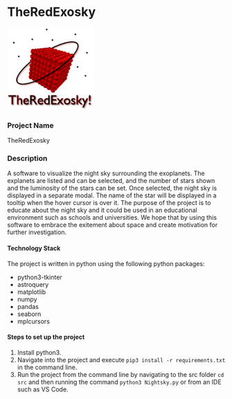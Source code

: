 # TheRedExosky

<img src="logo.png" width=200px>

### Project Name

TheRedExosky

### Description

A software to visualize the night sky surrounding the exoplanets. The explanets are listed and can be selected, and the number of stars shown and the luminosity of the stars can be set. Once selected, the night sky is displayed in a separate modal. The name of the star will be displayed in a tooltip when the hover cursor is over it. The purpose of the project is to educate about the night sky and it could be used in an educational environment such as schools and universities. We hope that by using this software to embrace the exitement about space and create motivation for further investigation.

#### Technology Stack

The project is written in python using the following python packages:

- python3-tkinter
- astroquery
- matplotlib
- numpy
- pandas
- seaborn
- mplcursors

#### Steps to set up the project

1. Install python3.
2. Navigate into the project and execute `pip3 install -r requirements.txt` in the command line.
3. Run the project from the command line by navigating to the src folder `cd src` and then running the command `python3 Nightsky.py` or from an IDE such as VS Code.
